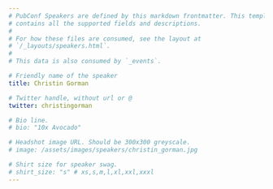 ```yaml
---
# PubConf Speakers are defined by this markdown frontmatter. This template
# contains all the supported fields and descriptions.
#
# For how these files are consumed, see the layout at
# `/_layouts/speakers.html`.
#
# This data is also consumed by `_events`.

# Friendly name of the speaker
title: Christin Gorman

# Twitter handle, without url or @
twitter: christingorman

# Bio line.
# bio: "10x Avocado"

# Headshot image URL. Should be 300x300 greyscale.
# image: /assets/images/speakers/christin_gorman.jpg

# Shirt size for speaker swag.
# shirt_size: "s" # xs,s,m,l,xl,xxl,xxxl
---
```

